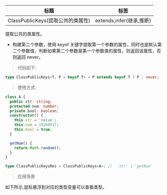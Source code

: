 | 标题                              | 标签                     |
| --------------------------------- | ------------------------ |
| ClassPublicKeys(提取公共的类属性) | extends,infer(继承,推断) |

提取公共的类属性。

- 构建第二个参数，使用 keyof 关键字提取第一个参数的属性，同时也是默认第二个参数值，判断如果第二个参数是第一个参数类的属性，则返回该属性，否则返回 never。

> 代码如下:

```ts
type ClassPublicKeys<T, P = keyof T> = P extends keyof T ? P : never;
```

> 使用方式:

```ts
class A {
  public str: string;
  protected num: number;
  private bool: boolean;
  constructor() {
    this.str = 'naive';
    this.num = 19260917;
    this.bool = true;
  }

  getNum() {
    return Math.random();
  }
}

type ClassPublicKeysRes = ClassPublicKeys<A>; //  'str' | 'getNum'
```

> 应用场景

如下所示,鼠标悬浮到对应的类型变量可以查看类型。

<div class="code-editor" data-url="codes/typescript/demo/ClassPublicKeys.ts" data-language="typescript"></div>
